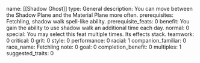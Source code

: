 name: [[Shadow Ghost]]
type: General
description: You can move between the Shadow Plane and the Material Plane more often.
prerequisites: Fetchling, shadow walk spell-like ability.
prerequisite_feats: 0
benefit: You gain the ability to use shadow walk an additional time each day.
normal: 0
special: You may select this feat multiple times. Its effects stack.
teamwork: 0
critical: 0
grit: 0
style: 0
performance: 0
racial: 1
companion_familiar: 0
race_name: Fetchling
note: 0
goal: 0
completion_benefit: 0
multiples: 1
suggested_traits: 0
